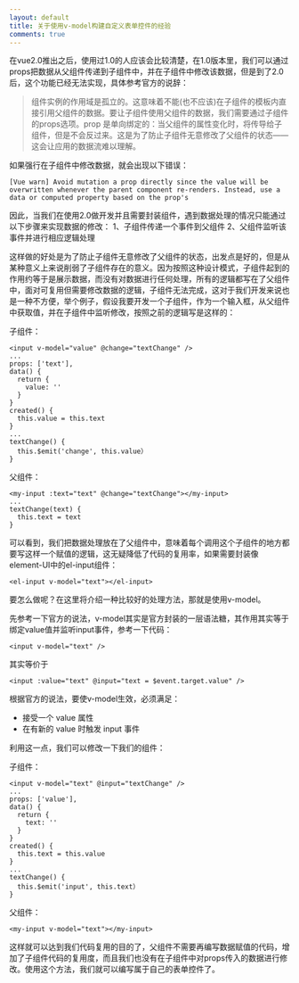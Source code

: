 ```yaml
---
layout: default
title: 关于使用v-model构建自定义表单控件的经验
comments: true
---
```

在vue2.0推出之后，使用过1.0的人应该会比较清楚，在1.0版本里，我们可以通过props把数据从父组件传递到子组件中，并在子组件中修改该数据，但是到了2.0后，这个功能已经无法实现，具体参考官方的说辞：

>组件实例的作用域是孤立的。这意味着不能(也不应该)在子组件的模板内直接引用父组件的数据。要让子组件使用父组件的数据，我们需要通过子组件的props选项。prop 是单向绑定的：当父组件的属性变化时，将传导给子组件，但是不会反过来。这是为了防止子组件无意修改了父组件的状态——这会让应用的数据流难以理解。

如果强行在子组件中修改数据，就会出现以下错误：

```
[Vue warn] Avoid mutation a prop directly since the value will be overwritten whenever the parent component re-renders. Instead, use a data or computed property based on the prop's

```


因此，当我们在使用2.0做开发并且需要封装组件，遇到数据处理的情况只能通过以下步骤来实现数据的修改：
1、子组件传递一个事件到父组件
2、父组件监听该事件并进行相应逻辑处理


这样做的好处是为了防止子组件无意修改了父组件的状态，出发点是好的，但是从某种意义上来说削弱了子组件存在的意义。因为按照这种设计模式，子组件起到的作用约等于是展示数据，而没有对数据进行任何处理，所有的逻辑都写在了父组件中，面对可复用但需要修改数据的逻辑，子组件无法完成，这对于我们开发来说也是一种不方便，举个例子，假设我要开发一个子组件，作为一个输入框，从父组件中获取值，并在子组件中监听修改，按照之前的逻辑写是这样的：

子组件：
```
<input v-model="value" @change="textChange" />
...
props: ['text'],
data() {
  return {
    value: ''
  }
}
created() {
  this.value = this.text
}
...
textChange() {
  this.$emit('change', this.value）
}
```

父组件：
```
<my-input :text="text" @change="textChange"></my-input>
...
textChange(text) {
  this.text = text
}
```

可以看到，我们把数据处理放在了父组件中，意味着每个调用这个子组件的地方都要写这样一个赋值的逻辑，这无疑降低了代码的复用率，如果需要封装像element-UI中的el-input组件：
```
<el-input v-model="text"></el-input>
```

要怎么做呢？在这里将介绍一种比较好的处理方法，那就是使用v-model。

先参考一下官方的说法，v-model其实是官方封装的一层语法糖，其作用其实等于绑定value值并监听input事件，参考一下代码：
```
<input v-model="text" />
```
其实等价于
```
<input :value="text" @input="text = $event.target.value" />
```

根据官方的说法，要使v-model生效，必须满足：
  - 接受一个 value 属性
  - 在有新的 value 时触发 input 事件

利用这一点，我们可以修改一下我们的组件：

子组件：
```
<input v-model="text" @input="textChange" />
...
props: ['value'],
data() {
  return {
    text: ''
  }
}
created() {
  this.text = this.value
}
...
textChange() {
  this.$emit('input', this.text）
}
```

父组件：
```
<my-input v-model="text"></my-input>
```

这样就可以达到我们代码复用的目的了，父组件不需要再编写数据赋值的代码，增加了子组件代码的复用度，而且我们也没有在子组件中对props传入的数据进行修改。使用这个方法，我们就可以编写属于自己的表单控件了。


